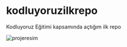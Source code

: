 # kodluyoruzilkrepo
Kodluyoruz Eğitimi kapsamında açtığım ilk repo

![projeresim](https://picsum.photos/200/300)
